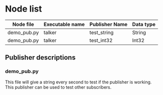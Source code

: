 # Node list

| Node file       | Executable name     | Publisher Name             | Data type   |
| --------------- | ------------------- | -------------------------- | ----------- | 
| demo_pub.py     | talker              | test_string                | String      |
| demo_pub.py     | talker              | test_int32                 | Int32       |


## Publisher descriptions

### demo_pub.py 
This file will give a string every second to test if the publisher is working.  
This publisher can be used to test other subscribers.
